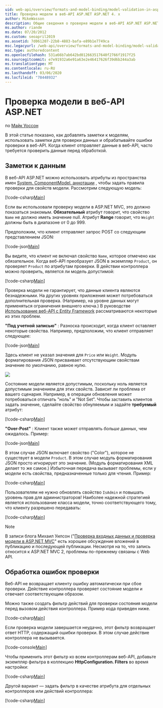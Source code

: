 ```yaml
---
uid: web-api/overview/formats-and-model-binding/model-validation-in-aspnet-web-api
title: Проверка модели в веб-API ASP.NET ASP.NET 4. x
author: MikeWasson
description: Общие сведения о проверке модели в веб-API ASP.NET ASP.NET 4. x.
ms.author: riande
ms.date: 07/20/2012
ms.custom: seoapril2019
ms.assetid: 7d061207-22b8-4883-bafa-e89b1e7749ca
msc.legacyurl: /web-api/overview/formats-and-model-binding/model-validation-in-aspnet-web-api
msc.type: authoredcontent
ms.openlocfilehash: 531a66b7ab642bd012663517640f2766f1917f25
ms.sourcegitcommit: e7e91932a6e91a63e2e46417626f39d6b244a3ab
ms.translationtype: MT
ms.contentlocale: ru-RU
ms.lasthandoff: 03/06/2020
ms.locfileid: "78448932"
---
```

# <a name="model-validation-in-aspnet-web-api"></a>Проверка модели в веб-API ASP.NET

по [Майк Уоссон](https://github.com/MikeWasson)

В этой статье показано, как добавлять заметки к моделям, использовать заметки для проверки данных и обрабатывайте ошибки проверки в веб-API. Когда клиент отправляет данные в веб-API, часто требуется проверить данные перед обработкой. 

## <a name="data-annotations"></a>Заметки к данным

В веб-API ASP.NET можно использовать атрибуты из пространства имен [System. ComponentModel. аннотации](/dotnet/api/system.componentmodel.dataannotations) , чтобы задать правила проверки для свойств модели. Рассмотрим следующую модель:

[!code-csharp[Main](model-validation-in-aspnet-web-api/samples/sample1.cs)]

Если вы использовали проверку модели в ASP.NET MVC, это должно показаться знакомым. **Обязательный** атрибут говорит, что свойство `Name` не должно иметь значение null. Атрибут **Range** говорит, что `Weight` должны быть в диапазоне от 0 до 999.

Предположим, что клиент отправляет запрос POST со следующим представлением JSON:

[!code-json[Main](model-validation-in-aspnet-web-api/samples/sample2.json)]

Вы видите, что клиент не включал свойство `Name`, которое отмечено как обязательное. Когда веб-API преобразует JSON в экземпляр `Product`, он проверяет `Product` по атрибутам проверки. В действии контроллера можно проверить, является ли модель допустимой:

[!code-csharp[Main](model-validation-in-aspnet-web-api/samples/sample3.cs)]

Проверка модели не гарантирует, что данные клиента являются безнадежными. На других уровнях приложения может потребоваться дополнительная проверка. (Например, на уровне данных могут применяться ограничения внешнего ключа.) В руководстве [Использование веб-API с Entity Framework](../data/using-web-api-with-entity-framework/part-1.md) рассматриваются некоторые из этих проблем.

**"Под учетной записью"** : Разноска происходит, когда клиент оставляет некоторые свойства. Например, предположим, что клиент отправляет следующее:

[!code-json[Main](model-validation-in-aspnet-web-api/samples/sample4.json)]

Здесь клиент не указал значения для `Price` или `Weight`. Модуль форматирования JSON присваивает отсутствующим свойствам значение по умолчанию, равное нулю.

![](model-validation-in-aspnet-web-api/_static/image1.png)

Состояние модели является допустимым, поскольку ноль является допустимым значением для этих свойств. Зависит ли проблема от вашего сценария. Например, в операции обновления может потребоваться отличать "ноль" и "Not Set". Чтобы заставить клиентов задать значение, сделайте свойство обнуляемым и задайте **требуемый** атрибут:

[!code-csharp[Main](model-validation-in-aspnet-web-api/samples/sample5.cs?highlight=1-2)]

**"Over-Post"** : Клиент также может отправлять *больше* данных, чем ожидалось. Пример:

[!code-json[Main](model-validation-in-aspnet-web-api/samples/sample6.json)]

В этом случае JSON включает свойство ("Color"), которое не существует в модели `Product`. В этом случае модуль форматирования JSON просто игнорирует это значение. (Модуль форматирования XML делает то же самое.) Избыточная передача вызывает проблемы, если у модели есть свойства, предназначенные только для чтения. Пример:

[!code-csharp[Main](model-validation-in-aspnet-web-api/samples/sample7.cs)]

Пользователям не нужно обновлять свойство `IsAdmin` и повышать уровень прав для администраторов! Наиболее надежной стратегией является использование класса модели, точно соответствующего тому, что клиенту разрешено передавать:

[!code-csharp[Main](model-validation-in-aspnet-web-api/samples/sample8.cs)]

> [!NOTE]
> В записи блога Михаил Уилсон ("[Проверка входных данных и проверка модели в ASP.NET MVC](http://bradwilson.typepad.com/blog/2010/01/input-validation-vs-model-validation-in-aspnet-mvc.html)" есть хорошее обсуждение вложений в публикацию и последующей публикации. Несмотря на то, что запись относится к ASP.NET MVC 2, проблемы по-прежнему связаны с Web API.

## <a name="handling-validation-errors"></a>Обработка ошибок проверки

Веб-API не возвращает клиенту ошибку автоматически при сбое проверки. Действие контроллера проверяет состояние модели и отвечает соответствующим образом.

Можно также создать фильтр действий для проверки состояния модели перед вызовом действия контроллера. Пример кода приведен ниже.

[!code-csharp[Main](model-validation-in-aspnet-web-api/samples/sample9.cs)]

Если проверка модели завершается неудачно, этот фильтр возвращает ответ HTTP, содержащий ошибки проверки. В этом случае действие контроллера не вызывается.

[!code-console[Main](model-validation-in-aspnet-web-api/samples/sample10.cmd)]

Чтобы применить этот фильтр ко всем контроллерам веб-API, добавьте экземпляр фильтра в коллекцию **HttpConfiguration. Filters** во время настройки:

[!code-csharp[Main](model-validation-in-aspnet-web-api/samples/sample11.cs)]

Другой вариант — задать фильтр в качестве атрибута для отдельных контроллеров или действий контроллера:

[!code-csharp[Main](model-validation-in-aspnet-web-api/samples/sample12.cs)]
